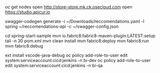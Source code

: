 oc get nodes
open http://store-store.mk.ck.osecloud.com
open https://studio.apicur.io

swagger-codegen generate -i ~/Downloads/reccomendations.yaml -l spring ~/reccomendations-api -c ~/swagger-config.json

cd spring-start-sample
mvn io.fabric8:fabric8-maven-plugin:LATEST:setup
tail -n 30 pom.xml
mvn clean install
mvn fabric8:deploy
mvn fabric8:run
mvn fabric8:debug

ext install vscode-java-debug
oc policy add-role-to-user edit system:serviceaccount:cicd:jenkins -n bi-dev
oc policy add-role-to-user edit system:serviceaccount:cicd:jenkins -n bi-qa

